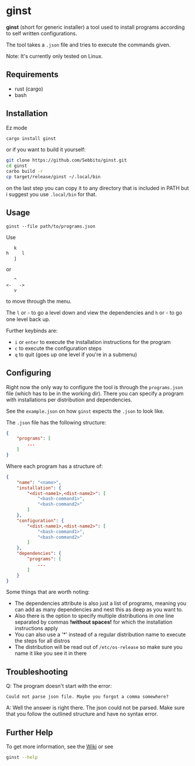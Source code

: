 # ginst

**ginst** (short for generic installer) a tool used to install programs according to self written configurations.

The tool takes a `.json` file and tries to execute the commands given.

Note: It's currently only tested on Linux.

## Requirements

-  rust (cargo)
-  bash

## Installation

Ez mode

```bash
cargo install ginst
```

or if you want to build it yourself:

```bash
git clone https://github.com/Sebbito/ginst.git
cd ginst
carbo build -r
cp target/release/ginst ~/.local/bin
```

on the last step you can copy it to any directory that is included in PATH but i suggest you use `.local/bin` for that.

## Usage

`ginst --file path/to/programs.json`

Use
```
   k
h     l
   j
```
or 

```
   ^
<-   ->
   v
```
to move through the menu.

The `l` or `˃` to go a level down and view the dependencies and `h` or `˂` to go one level back up.

Further keybinds are:

-  `i` or `enter` to execute the installation instructions for the program
-  `c` to execute the configuration steps
-  `q` to quit (goes up one level if you're in a submenu)

## Configuring

Right now the only way to configure the tool is through the `programs.json` file (which has to be in the working dir). There you can specify a program with installations per distribution and dependencies.

See the `example.json` on how `ginst` expects the `.json` to look like.

The `.json` file has the following structure:

```json
{
    "programs": [
        ...
    ]
}
```

Where each program has a structure of:

```json
{
    "name": "<name>",
    "installation": {
        "<dist-name1>,<dist-name2>": [
            "<bash-command1>",
            "<bash-command2>"
        ]
    },
    "configuration": {
        "<dist-name1>,<dist-name2>": [
            "<bash-command1>",
            "<bash-command2>"
        ]
    },
    "dependencies": {
        "programs": [
            ...
        ]
    }
}
```

Some things that are worth noting:

-  The dependencies attribute is also just a list of programs, meaning you can add as many dependencies and nest this as deep as you want to.
-  Also there is the option to specify multiple distributions in one line separated by commas **!without spaces!** for which the installation instructions apply
-  You can also use a '\*' instead of a regular distribution name to execute the steps for all distros
-  The distribution will be read out of `/etc/os-release` so make sure you name it like you see it in there

## Troubleshooting

Q: The program doesn't start with the error:

`Could not parse json file. Maybe you forgot a comma somewhere?`

A: Well the answer is right there. The json could not be parsed. Make sure that you follow the outlined structure and have no syntax error.

## Further Help

To get more information, see the [Wiki](https://github.com/Sebbito/ginst/wiki) or see

```bash
ginst --help
```
